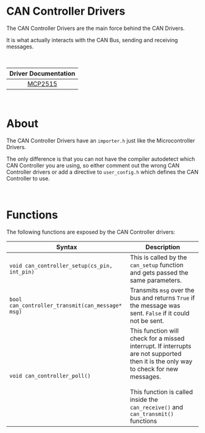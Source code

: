 # CAN Controller Drivers
The CAN Controller Drivers are the main force behind the CAN Drivers.

It is what actually interacts with the CAN Bus, sending and receiving messages.

&nbsp;

| Driver Documentation |
|:------:|
|[MCP2515](mcp2515/README.md)|

&nbsp;

# About
The CAN Controller Drivers have an `importer.h` just like the Microcontroller Drivers.

The only difference is that you can not have the compiler autodetect which CAN Controller you are using, so either comment out the wrong CAN Controller drivers or add a directive to `user_config.h` which defines the CAN Controller to use.

&nbsp;

# Functions
The following functions are exposed by the CAN Controller drivers:

| Syntax | Description |
|--------|-------------|
| `void can_controller_setup(cs_pin, int_pin)` | This is called by the `can_setup` function and gets passed the same parameters. |
| `bool can_controller_transmit(can_message* msg)` | Transmits `msg` over the bus and returns `True` if the message was sent. `False` if it could not be sent. |
| `void can_controller_poll()` | This function will check for a missed interrupt. If interrupts are not supported then it is the only way to check for new messages. <br/><br/>This function is called inside the `can_receive()` and `can_transmit()` functions |


